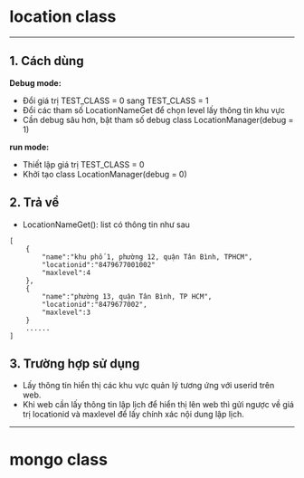 # location class
________
## 1. Cách dùng
**Debug mode:**
- Đổi giá trị TEST_CLASS = 0 sang TEST_CLASS = 1
- Đổi các tham số LocationNameGet để chọn level lấy thông tin khu vực
- Cần debug sâu hơn, bật tham số debug class LocationManager(debug = 1)

**run mode:**
- Thiết lập giá trị TEST_CLASS = 0
- Khởi tạo class LocationManager(debug = 0)
## 2. Trả về
- LocationNameGet(): list có thông tin như sau
```
[
    {
        "name":"khu phố 1, phường 12, quận Tân Bình, TPHCM",
        "locationid":"8479677001002"
        "maxlevel":4
    },
    {
        "name":"phường 13, quận Tân Bình, TP HCM",
        "locationid":"8479677002",
        "maxlevel":3
    }
    ......
]
```

## 3. Trường hợp sử dụng
- Lấy thông tin hiển thị các khu vực quản lý tương ứng với userid trên web.
- Khi web cần lấy thông tin lập lịch để hiển thị lên web thì gửi ngược về giá trị locationid và maxlevel để lấy chính xác nội dung lập lịch.

____
# mongo class 
